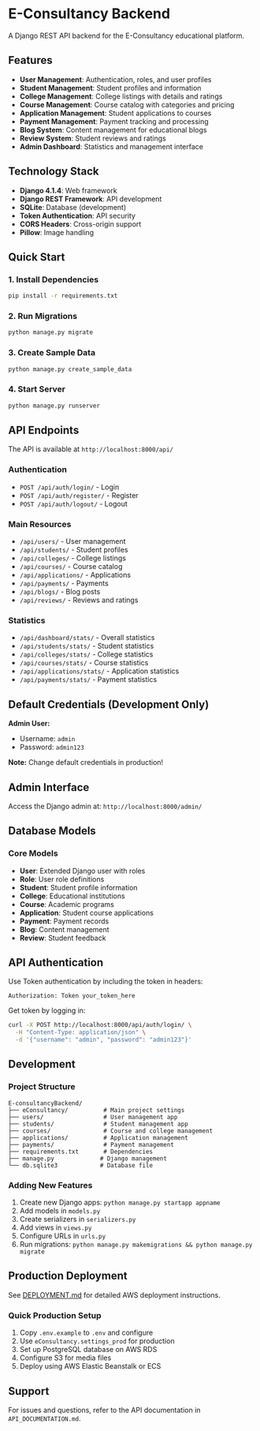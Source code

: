 # E-Consultancy Backend

A Django REST API backend for the E-Consultancy educational platform.

## Features

- **User Management**: Authentication, roles, and user profiles
- **Student Management**: Student profiles and information
- **College Management**: College listings with details and ratings
- **Course Management**: Course catalog with categories and pricing
- **Application Management**: Student applications to courses
- **Payment Management**: Payment tracking and processing
- **Blog System**: Content management for educational blogs
- **Review System**: Student reviews and ratings
- **Admin Dashboard**: Statistics and management interface

## Technology Stack

- **Django 4.1.4**: Web framework
- **Django REST Framework**: API development
- **SQLite**: Database (development)
- **Token Authentication**: API security
- **CORS Headers**: Cross-origin support
- **Pillow**: Image handling

## Quick Start

### 1. Install Dependencies
```bash
pip install -r requirements.txt
```

### 2. Run Migrations
```bash
python manage.py migrate
```

### 3. Create Sample Data
```bash
python manage.py create_sample_data
```

### 4. Start Server
```bash
python manage.py runserver
```



## API Endpoints

The API is available at `http://localhost:8000/api/`

### Authentication
- `POST /api/auth/login/` - Login
- `POST /api/auth/register/` - Register
- `POST /api/auth/logout/` - Logout

### Main Resources
- `/api/users/` - User management
- `/api/students/` - Student profiles
- `/api/colleges/` - College listings
- `/api/courses/` - Course catalog
- `/api/applications/` - Applications
- `/api/payments/` - Payments
- `/api/blogs/` - Blog posts
- `/api/reviews/` - Reviews and ratings

### Statistics
- `/api/dashboard/stats/` - Overall statistics
- `/api/students/stats/` - Student statistics
- `/api/colleges/stats/` - College statistics
- `/api/courses/stats/` - Course statistics
- `/api/applications/stats/` - Application statistics
- `/api/payments/stats/` - Payment statistics

## Default Credentials (Development Only)

**Admin User:**
- Username: `admin`
- Password: `admin123`

**Note:** Change default credentials in production!

## Admin Interface

Access the Django admin at: `http://localhost:8000/admin/`

## Database Models

### Core Models
- **User**: Extended Django user with roles
- **Role**: User role definitions
- **Student**: Student profile information
- **College**: Educational institutions
- **Course**: Academic programs
- **Application**: Student course applications
- **Payment**: Payment records
- **Blog**: Content management
- **Review**: Student feedback

## API Authentication

Use Token authentication by including the token in headers:
```
Authorization: Token your_token_here
```

Get token by logging in:
```bash
curl -X POST http://localhost:8000/api/auth/login/ \
  -H "Content-Type: application/json" \
  -d '{"username": "admin", "password": "admin123"}'
```

## Development

### Project Structure
```
E-consultancyBackend/
├── eConsultancy/          # Main project settings
├── users/                 # User management app
├── students/              # Student management app
├── courses/               # Course and college management
├── applications/          # Application management
├── payments/              # Payment management
├── requirements.txt       # Dependencies
├── manage.py             # Django management
└── db.sqlite3            # Database file
```

### Adding New Features
1. Create new Django apps: `python manage.py startapp appname`
2. Add models in `models.py`
3. Create serializers in `serializers.py`
4. Add views in `views.py`
5. Configure URLs in `urls.py`
6. Run migrations: `python manage.py makemigrations && python manage.py migrate`

## Production Deployment

See [DEPLOYMENT.md](DEPLOYMENT.md) for detailed AWS deployment instructions.

### Quick Production Setup
1. Copy `.env.example` to `.env` and configure
2. Use `eConsultancy.settings_prod` for production
3. Set up PostgreSQL database on AWS RDS
4. Configure S3 for media files
5. Deploy using AWS Elastic Beanstalk or ECS

## Support

For issues and questions, refer to the API documentation in `API_DOCUMENTATION.md`.